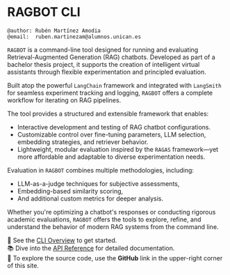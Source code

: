 # RAGBOT CLI
```
@author: Rubén Martínez Amodia
@email:  ruben.martinezam@alumnos.unican.es
```
`RAGBOT` is a command-line tool designed for running and evaluating Retrieval-Augmented Generation (RAG) chatbots. Developed as part of a bachelor thesis project, it supports the creation of intelligent virtual assistants through flexible experimentation and principled evaluation.

Built atop the powerful `LangChain` framework and integrated with `LangSmith` for seamless experiment tracking and logging, `RAGBOT` offers a complete workflow for iterating on RAG pipelines.

The tool provides a structured and extensible framework that enables:

- Interactive development and testing of RAG chatbot configurations.
- Customizable control over fine-tuning parameters, LLM selection, embedding strategies, and retriever behavior.
- Lightweight, modular evaluation inspired by the `RAGAS` framework—yet more affordable and adaptable to diverse experimentation needs.

Evaluation in `RAGBOT` combines multiple methodologies, including:

- LLM-as-a-judge techniques for subjective assessments,
- Embedding-based similarity scoring,
- And additional custom metrics for deeper analysis.

Whether you're optimizing a chatbot's responses or conducting rigorous academic evaluations, `RAGBOT` offers the tools to explore, refine, and understand the behavior of modern RAG systems from the command line.

🧪 See the [CLI Overview](cli.md) to get started.  
📚 Dive into the [API Reference](reference/cli.md) for detailed documentation.  
📂 To explore the source code, use the **GitHub** link in the upper-right corner of this site.



